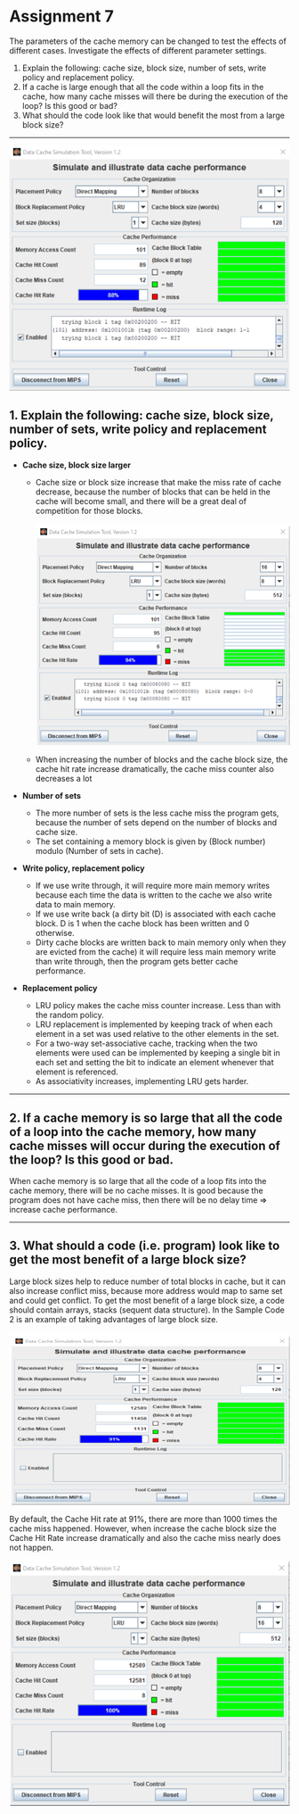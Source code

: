 # Assignment 7
The parameters of the cache memory can be changed to test the effects of different cases.
Investigate the effects of different parameter settings.
1.  Explain  the  following:  cache  size,  block  size,  number  of  sets,  write  policy  and replacement policy.
2.  If  a  cache  is  large  enough  that  all  the  code  within  a  loop  fits  in  the  cache,  how  many cache misses will there be during the execution of the loop? Is this good or bad?
3. What should the code look like that would benefit the most from a large block size?
***
![img1](images/img1.png)
## 1. Explain  the  following:  cache  size,  block  size,  number  of  sets,  write  policy  and replacement policy.
* **Cache size, block size larger**
    * Cache size or block size increase that make the miss rate of cache  decrease, because the number of blocks that can be held in the cache will become small, and there will be a great deal of competition for those blocks.

        ![img2](images/img2.png)

    * When increasing the number of blocks and the cache block size, the cache hit rate increase dramatically, the cache miss counter also decreases a lot

* **Number of sets**
    * The more number of sets is the less cache miss the program gets, because the number of sets depend on the number of 
    blocks and cache size.
    * The set containing a memory block is given by (Block number) modulo (Number of sets in cache).

* **Write policy, replacement policy**
    * If we use write through, it will require more main memory writes because each time the data is written to the cache we also write data to main memory.
    * If we use write back (a dirty bit (D) is associated with each cache block. D is 1 when the cache block has been written and 0 otherwise.
    * Dirty cache blocks are written back to main memory only when they are evicted from the cache) it will require less main memory write than write through, then the program gets better cache performance.

* **Replacement policy**
    * LRU policy makes the cache miss counter increase. Less than with the random policy.
    * LRU replacement is implemented by keeping track of when each element in a set was used relative to the other elements in the set.
    * For a two-way set-associative cache, tracking when the two elements were used can be implemented by keeping a single bit in each set and setting the bit to indicate an element whenever that element is referenced. 
    * As associativity increases, implementing LRU gets harder.
***
## 2. If a cache memory is so large that all the code of a loop into the cache memory, how many cache misses will occur during the execution of the loop? Is this good or bad.

When cache memory is so large that all the code of a loop fits into the cache memory, there will be no cache misses. It is good because the program does not have cache miss, then there will be no delay time 
    => increase cache performance.
***
## 3. What should a code (i.e. program) look like to get the most benefit of a large block size?
Large block sizes help to reduce number of total blocks in cache, but it can also increase conflict miss, because more address would map to same set and could get conflict.
To get the most benefit of a large block size, a code should contain arrays, stacks (sequent data structure).
In the Sample Code 2 is an example of taking advantages of large block size.

![img4](images/img4.png)

By default, the Cache Hit rate at 91%, there are more than 1000 times the cache miss happened. However, when increase the cache block size the Cache Hit Rate increase dramatically and also the cache miss nearly does not happen.

![img5](images/img5.png)